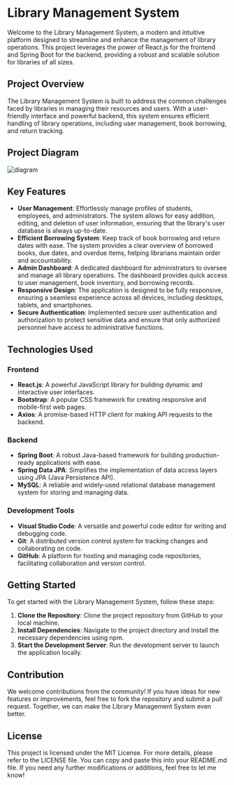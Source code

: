 # Library Management System

Welcome to the Library Management System, a modern and intuitive platform designed to streamline and enhance the management of library operations. This project leverages the power of React.js for the frontend and Spring Boot for the backend, providing a robust and scalable solution for libraries of all sizes.

## Project Overview

The Library Management System is built to address the common challenges faced by libraries in managing their resources and users. With a user-friendly interface and powerful backend, this system ensures efficient handling of library operations, including user management, book borrowing, and return tracking.

## Project Diagram
![diagram](https://github.com/user-attachments/assets/72f840bd-f402-488d-8eeb-b563b5811156)


## Key Features

- **User Management**: Effortlessly manage profiles of students, employees, and administrators. The system allows for easy addition, editing, and deletion of user information, ensuring that the library's user database is always up-to-date.
- **Efficient Borrowing System**: Keep track of book borrowing and return dates with ease. The system provides a clear overview of borrowed books, due dates, and overdue items, helping librarians maintain order and accountability.
- **Admin Dashboard**: A dedicated dashboard for administrators to oversee and manage all library operations. The dashboard provides quick access to user management, book inventory, and borrowing records.
- **Responsive Design**: The application is designed to be fully responsive, ensuring a seamless experience across all devices, including desktops, tablets, and smartphones.
- **Secure Authentication**: Implemented secure user authentication and authorization to protect sensitive data and ensure that only authorized personnel have access to administrative functions.

## Technologies Used

### Frontend

- **React.js**: A powerful JavaScript library for building dynamic and interactive user interfaces.
- **Bootstrap**: A popular CSS framework for creating responsive and mobile-first web pages.
- **Axios**: A promise-based HTTP client for making API requests to the backend.

### Backend

- **Spring Boot**: A robust Java-based framework for building production-ready applications with ease.
- **Spring Data JPA**: Simplifies the implementation of data access layers using JPA (Java Persistence API).
- **MySQL**: A reliable and widely-used relational database management system for storing and managing data.

### Development Tools

- **Visual Studio Code**: A versatile and powerful code editor for writing and debugging code.
- **Git**: A distributed version control system for tracking changes and collaborating on code.
- **GitHub**: A platform for hosting and managing code repositories, facilitating collaboration and version control.

## Getting Started

To get started with the Library Management System, follow these steps:

1. **Clone the Repository**: Clone the project repository from GitHub to your local machine.
2. **Install Dependencies**: Navigate to the project directory and install the necessary dependencies using npm.
3. **Start the Development Server**: Run the development server to launch the application locally.

## Contribution

We welcome contributions from the community! If you have ideas for new features or improvements, feel free to fork the repository and submit a pull request. Together, we can make the Library Management System even better.

## License

This project is licensed under the MIT License. For more details, please refer to the LICENSE file.
You can copy and paste this into your README.md file. If you need any further modifications or additions, feel free to let me know!

